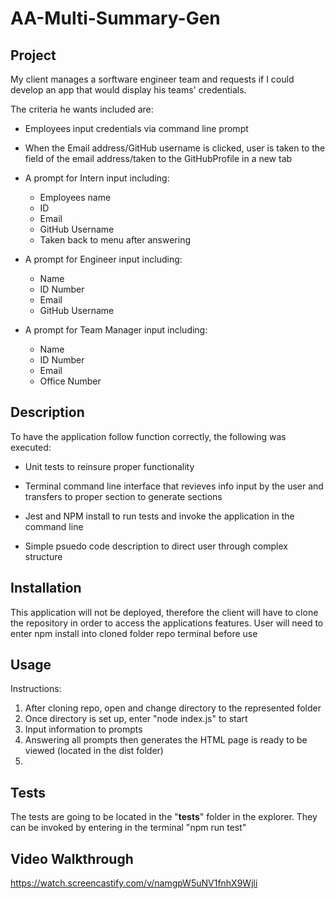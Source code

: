 # AA-Multi-Summary-Gen
## Project
  My client manages a sorftware engineer team and requests if I could develop an
  app that would display his teams' credentials. 
  
  The criteria he wants included are:
  * Employees input credentials via command line prompt
  * When the Email address/GitHub username is clicked, user is taken to the field of the email address/taken to the GitHubProfile in a new tab

  * A prompt for Intern input including:
    * Employees name
    * ID
    * Email
    * GitHub Username
    * Taken back to menu after answering
  

  * A prompt for Engineer input including:
    * Name
    * ID Number
    * Email
    * GitHub Username

  
  * A prompt for Team Manager input including:
    * Name
    * ID Number
    * Email
    * Office Number

## Description
To have the application follow function correctly, the following was executed:

  * Unit tests to reinsure proper functionality
  
  * Terminal command line interface that revieves info input by the user
  and transfers to proper section to generate sections
  
  * Jest and NPM install to run tests and invoke the application in the command line
  
  * Simple psuedo code description to direct user through complex structure
  

## Installation
This application will not be deployed, therefore the client will have to clone the repository in order to access the applications features.
User will need to enter npm install into cloned folder repo terminal before use

## Usage
Instructions:
1. After cloning repo, open and change directory to the represented folder
2. Once directory is set up, enter "node index.js" to start
3. Input information to prompts
4. Answering all prompts then generates the HTML page is ready to be viewed
(located in the dist folder)
5. 

## Tests
The tests are going to be located in the "__tests__" folder in the explorer. They can be
invoked by entering in the terminal "npm run test"

## Video Walkthrough
https://watch.screencastify.com/v/namgpW5uNV1fnhX9Wjli

